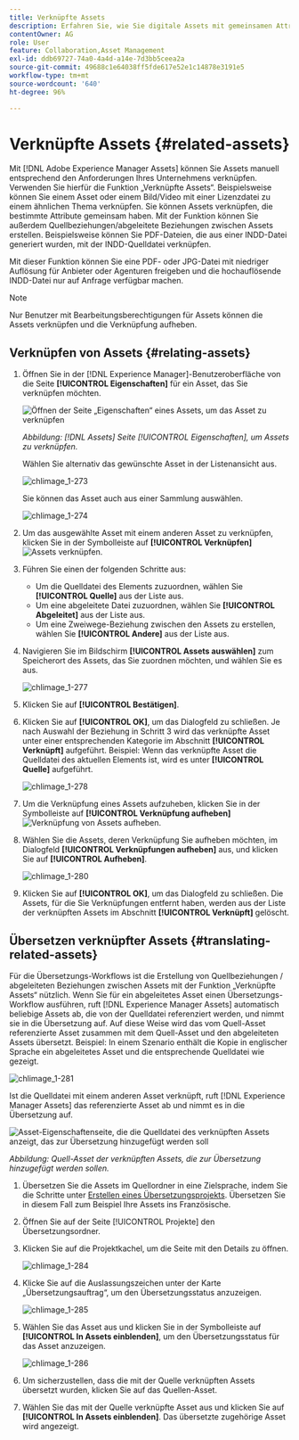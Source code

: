 ```yaml
---
title: Verknüpfte Assets
description: Erfahren Sie, wie Sie digitale Assets mit gemeinsamen Attributen verknüpfen. Erstellen Sie außerdem von der Quelle abgeleitete Beziehungen zwischen digitalen Assets.
contentOwner: AG
role: User
feature: Collaboration,Asset Management
exl-id: ddb69727-74a0-4a4d-a14e-7d3bb5ceea2a
source-git-commit: 49688c1e64038ff5fde617e52e1c14878e3191e5
workflow-type: tm+mt
source-wordcount: '640'
ht-degree: 96%

---
```


# Verknüpfte Assets {#related-assets}

Mit [!DNL Adobe Experience Manager Assets] können Sie Assets manuell entsprechend den Anforderungen Ihres Unternehmens verknüpfen. Verwenden Sie hierfür die Funktion „Verknüpfte Assets“. Beispielsweise können Sie einem Asset oder einem Bild/Video mit einer Lizenzdatei zu einem ähnlichen Thema verknüpfen. Sie können Assets verknüpfen, die bestimmte Attribute gemeinsam haben. Mit der Funktion können Sie außerdem Quellbeziehungen/abgeleitete Beziehungen zwischen Assets erstellen. Beispielsweise können Sie PDF-Dateien, die aus einer INDD-Datei generiert wurden, mit der INDD-Quelldatei verknüpfen.

Mit dieser Funktion können Sie eine PDF- oder JPG-Datei mit niedriger Auflösung für Anbieter oder Agenturen freigeben und die hochauflösende INDD-Datei nur auf Anfrage verfügbar machen.

>[!NOTE]
>
>Nur Benutzer mit Bearbeitungsberechtigungen für Assets können die Assets verknüpfen und die Verknüpfung aufheben.

## Verknüpfen von Assets {#relating-assets}

1. Öffnen Sie in der [!DNL Experience Manager]-Benutzeroberfläche von die Seite **[!UICONTROL Eigenschaften]** für ein Asset, das Sie verknüpfen möchten.

   ![Öffnen der Seite „Eigenschaften“ eines Assets, um das Asset zu verknüpfen](assets/asset-properties-relate-assets.png)

   *Abbildung: [!DNL Assets] Seite [!UICONTROL Eigenschaften], um Assets zu verknüpfen.*

   Wählen Sie alternativ das gewünschte Asset in der Listenansicht aus.

   ![chlimage_1-273](assets/chlimage_1-273.png)

   Sie können das Asset auch aus einer Sammlung auswählen.

   ![chlimage_1-274](assets/chlimage_1-274.png)

1. Um das ausgewählte Asset mit einem anderen Asset zu verknüpfen, klicken Sie in der Symbolleiste auf **[!UICONTROL Verknüpfen]** ![Assets verknüpfen](assets/do-not-localize/link-relate.png).
1. Führen Sie einen der folgenden Schritte aus:

   * Um die Quelldatei des Elements zuzuordnen, wählen Sie **[!UICONTROL Quelle]** aus der Liste aus.
   * Um eine abgeleitete Datei zuzuordnen, wählen Sie **[!UICONTROL Abgeleitet]** aus der Liste aus.
   * Um eine Zweiwege-Beziehung zwischen den Assets zu erstellen, wählen Sie **[!UICONTROL Andere]** aus der Liste aus.

1. Navigieren Sie im Bildschirm **[!UICONTROL Assets auswählen]** zum Speicherort des Assets, das Sie zuordnen möchten, und wählen Sie es aus.

   ![chlimage_1-277](assets/chlimage_1-277.png)

1. Klicken Sie auf **[!UICONTROL Bestätigen]**.
1. Klicken Sie auf **[!UICONTROL OK]**, um das Dialogfeld zu schließen. Je nach Auswahl der Beziehung in Schritt 3 wird das verknüpfte Asset unter einer entsprechenden Kategorie im Abschnitt **[!UICONTROL Verknüpft]** aufgeführt. Beispiel: Wenn das verknüpfte Asset die Quelldatei des aktuellen Elements ist, wird es unter **[!UICONTROL Quelle]** aufgeführt.

   ![chlimage_1-278](assets/chlimage_1-278.png)

1. Um die Verknüpfung eines Assets aufzuheben, klicken Sie in der Symbolleiste auf **[!UICONTROL Verknüpfung aufheben]** ![Verknüpfung von Assets aufheben](assets/do-not-localize/link-unrelate-icon.png).

1. Wählen Sie die Assets, deren Verknüpfung Sie aufheben möchten, im Dialogfeld **[!UICONTROL Verknüpfungen aufheben]** aus, und klicken Sie auf **[!UICONTROL Aufheben]**.

   ![chlimage_1-280](assets/chlimage_1-280.png)

1. Klicken Sie auf **[!UICONTROL OK]**, um das Dialogfeld zu schließen. Die Assets, für die Sie Verknüpfungen entfernt haben, werden aus der Liste der verknüpften Assets im Abschnitt **[!UICONTROL Verknüpft]** gelöscht.

## Übersetzen verknüpfter Assets {#translating-related-assets}

Für die Übersetzungs-Workflows ist die Erstellung von Quellbeziehungen / abgeleiteten Beziehungen zwischen Assets mit der Funktion „Verknüpfte Assets“ nützlich. Wenn Sie für ein abgeleitetes Asset einen Übersetzungs-Workflow ausführen, ruft [!DNL Experience Manager Assets] automatisch beliebige Assets ab, die von der Quelldatei referenziert werden, und nimmt sie in die Übersetzung auf. Auf diese Weise wird das vom Quell-Asset referenzierte Asset zusammen mit dem Quell-Asset und den abgeleiteten Assets übersetzt. Beispiel: In einem Szenario enthält die Kopie in englischer Sprache ein abgeleitetes Asset und die entsprechende Quelldatei wie gezeigt.

![chlimage_1-281](assets/chlimage_1-281.png)

Ist die Quelldatei mit einem anderen Asset verknüpft, ruft [!DNL Experience Manager Assets] das referenzierte Asset ab und nimmt es in die Übersetzung auf.

![Asset-Eigenschaftenseite, die die Quelldatei des verknüpften Assets anzeigt, das zur Übersetzung hinzugefügt werden soll](assets/asset-properties-source-asset.png)

*Abbildung: Quell-Asset der verknüpften Assets, die zur Übersetzung hinzugefügt werden sollen.*

1. Übersetzen Sie die Assets im Quellordner in eine Zielsprache, indem Sie die Schritte unter [Erstellen eines Übersetzungsprojekts](translation-projects.md#create-a-new-translation-project). Übersetzen Sie in diesem Fall zum Beispiel Ihre Assets ins Französische.

1. Öffnen Sie auf der Seite [!UICONTROL Projekte] den Übersetzungsordner.

1. Klicken Sie auf die Projektkachel, um die Seite mit den Details zu öffnen.

   ![chlimage_1-284](assets/chlimage_1-284.png)

1. Klicke Sie auf die Auslassungszeichen unter der Karte „Übersetzungsauftrag“, um den Übersetzungsstatus anzuzeigen.

   ![chlimage_1-285](assets/chlimage_1-285.png)

1. Wählen Sie das Asset aus und klicken Sie in der Symbolleiste auf **[!UICONTROL In Assets einblenden]**, um den Übersetzungsstatus für das Asset anzuzeigen.

   ![chlimage_1-286](assets/chlimage_1-286.png)

1. Um sicherzustellen, dass die mit der Quelle verknüpften Assets übersetzt wurden, klicken Sie auf das Quellen-Asset.

1. Wählen Sie das mit der Quelle verknüpfte Asset aus und klicken Sie auf **[!UICONTROL In Assets einblenden]**. Das übersetzte zugehörige Asset wird angezeigt.
